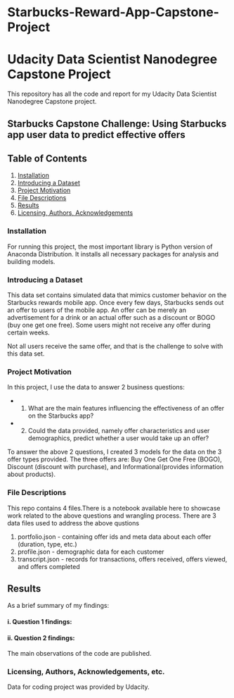 # Starbucks-Reward-App-Capstone-Project 

# Udacity Data Scientist Nanodegree Capstone Project

This repository has all the code and report for my Udacity Data Scientist Nanodegree Capstone project.

## Starbucks Capstone Challenge: Using Starbucks app user data to predict effective offers

## Table of Contents
1. [Installation](#installation)
2. [Introducing a Dataset](#dataset-introduction)
3. [Project Motivation](#project-motivation)
4. [File Descriptions](#files)
5. [Results](#results)
6. [Licensing, Authors, Acknowledgements](#license)

### Installation <a name="installation"></a>
For running this project, the most important library is Python version of Anaconda Distribution. It installs all necessary packages for analysis and building models. 

### Introducing a Dataset <a name="dataset-introduction"></a>
This data set contains simulated data that mimics customer behavior on the Starbucks rewards mobile app. Once every few days, Starbucks sends out an offer to users of the mobile app. An offer can be merely an advertisement for a drink or an actual offer such as a discount or BOGO (buy one get one free). Some users might not receive any offer during certain weeks.

Not all users receive the same offer, and that is the challenge to solve with this data set.

### Project Motivation <a name="project-motivation"></a>
In this project, I use the data to answer 2 business questions:

  - 1. What are the main features influencing the effectiveness of an offer on the Starbucks app?
  - 2. Could the data provided, namely offer characteristics and user demographics, predict whether a user would take up an offer?

To answer the above 2 questions, I created 3 models for the data on the 3 offer types provided. The three offers are: Buy One Get One Free (BOGO), Discount (discount with purchase), and Informational (provides information about products).

### File Descriptions <a name="files"></a>
This repo contains 4 files.There is a notebook available here to showcase work related to the above questions and wrangling process. There are 3 data files used to address the above qustions
1. portfolio.json - containing offer ids and meta data about each offer (duration, type, etc.)
2. profile.json - demographic data for each customer
3. transcript.json - records for transactions, offers received, offers viewed, and offers completed

## Results<a name="results"></a>

As a brief summary of my findings:
#### i. Question 1 findings:


#### ii. Question 2 findings:




The main observations of the code are published.

### Licensing, Authors, Acknowledgements, etc.<a name="license"></a>

Data for coding project was provided by Udacity.


